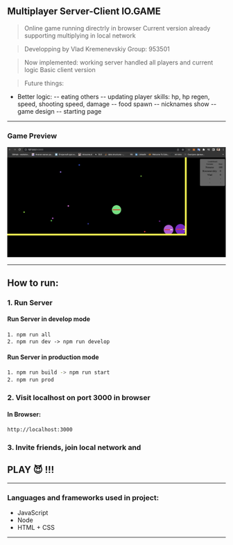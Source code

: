 ## Multiplayer Server-Client IO.GAME
> Online game running directrly in browser
> Current version already supporting multiplying in local network

> Developping by Vlad Kremenevskiy
> Group: 953501

> Now implemented: working server handled all players and current logic
> Basic client version 

> Future things:
- Better logic:
-- eating others
-- updating player skills: hp, hp regen, speed, shooting speed, damage
-- food spawn 
-- nicknames show
-- game design 
-- starting page

---
### Game Preview
![](images/game_show.png)

___

## How to run:
### 1. Run Server
#### Run Server in develop mode
```angular2html
1. npm run all
2. npm run dev -> npm run develop 
```

#### Run Server in production mode
```bash
1. npm run build -> npm run start
2. npm run prod
```
### 2. Visit localhost on port 3000 in browser
#### In Browser:
```bash
http://localhost:3000
```

### 3. Invite friends, join local network and
## PLAY 😈 !!!


___

### Languages and frameworks used in project:
* JavaScript
* Node
* HTML + CSS

___
  
